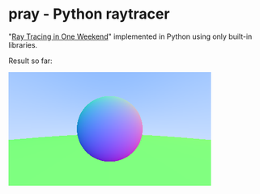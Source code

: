 # pray - Python raytracer

"[Ray Tracing in One Weekend](https://raytracing.github.io/books/RayTracingInOneWeekend.html)" implemented in Python using only built-in libraries.

Result so far:

![Result so far](output.png)
